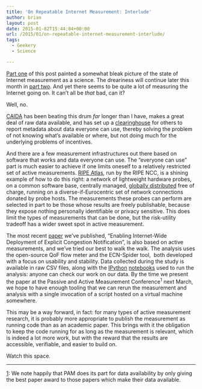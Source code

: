 ```yaml
---
title: 'On Repeatable Internet Measurement: Interlude'
author: brian
layout: post
date: 2015-01-02T15:44:04+00:00
url: /2015/01/on-repeatable-internet-measurement-interlude/
tags:
  - Geekery
  - Science

---
```

[Part one][1] of this post painted a somewhat bleak picture of the state of Internet measurement as a science. The dreariness will continue later this month in [part two][2]. And yet there seems to be quite a lot of measuring the Internet going on. It can&#8217;t all be _that_ bad, can it?

<!--more-->

Well, no.

[CAIDA][3] has been beating this drum _far_ longer than I have, makes a great deal of raw data available, and has set up a [clearinghouse][4] for others to report metadata about data everyone can use, thereby solving the problem of not knowing what&#8217;s available or where, but not doing much for the underlying problems of incentives.

And there are a few measurement infrastructures out there based on software that works and data everyone can use. The &#8220;everyone can use&#8221; part is much easier to achieve if one limits oneself to a relatively restricted set of active measurements. [RIPE Atlas][5], run by the RIPE NCC, is a shining example of how to do this right: a network of lightweight hardware probes, on a common software base, centrally managed, [globally distributed][6] free of charge, running on a diverse-if-Eurocentric set of network connections donated by probe hosts. The measurements these probes can perform are selected in part to be those whose results are freely publishable, because they expose nothing personally identifiable or privacy sensitive. This does limit the types of measurements that can be done, but the risk-utility tradeoff has a wider sweet spot in active measurement.

The most recent [paper][7] we&#8217;ve published, &#8220;Enabling Internet-Wide Deployment of Explicit Congestion Notification&#8221;, is also based on active measurements, and we&#8217;ve tried our best to walk the walk. The analysis uses the open-source QoF flow meter and the ECN-Spider tool,  both developed with a focus on usability and stability. Data collected during the study is available in raw CSV files, along with the [IPython][8] [notebooks][9] used to run the analysis: anyone can check our work on our data. By the time we present the paper at the Passive and Active Measurement Conference<sup>1</sup> next March, we hope to have enough tooling that we can rerun the measurement and analysis with a single invocation of a script hosted on a virtual machine somewhere.

This may be a way forward, in fact: for many types of active measurement research, it is probably more appropriate to publish the measurement as running code than as an academic paper. This brings with it the obligation to keep the code running for as long as the measurement is relevant, which is indeed a lot more work, but with the reward that the results are accessible, verifiable, and easier to build on.

Watch this space.

* * *

[1]: We note happily that PAM does its part for data availability by only giving the best paper award to those papers which make their data available.

 [1]: https://trammell.ch/2014/12/on-repeatable-internet-measurement-part-one/
 [2]: https://trammell.ch/2015/01/on-repeatable-internet-measurement-part-two
 [3]: http://www.caida.org
 [4]: http://imdc.datcat.org/
 [5]: http://atlas.ripe.net
 [6]: https://labs.ripe.net/Members/emileaben/distribution-of-ripe-atlas-probes
 [7]: http://ecn.ethz.ch/ecn-pam15.pdf
 [8]: http://www.ipython.org
 [9]: http://nbviewer.ipython.org/url/ecn.ethz.ch/data/pam15-csv-analysis.ipynb